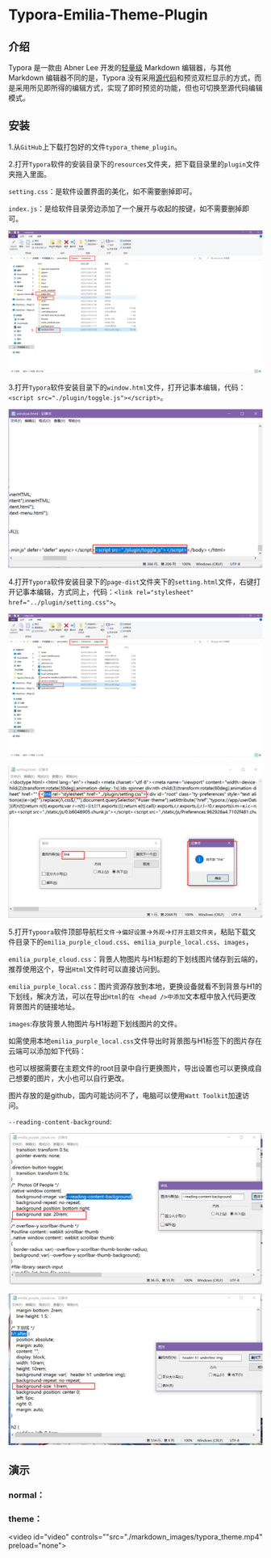 # Typora-Emilia-Theme-Plugin

## 介绍

Typora 是一款由 Abner Lee 开发的[轻量级](https://baike.baidu.com/item/轻量级/10002835?fromModule=lemma_inlink) Markdown 编辑器，与其他 Markdown 编辑器不同的是，Typora 没有采用[源代码](https://baike.baidu.com/item/源代码/3969?fromModule=lemma_inlink)和预览双栏显示的方式，而是采用所见即所得的编辑方式，实现了即时预览的功能，但也可切换至源代码编辑模式。

## 安装

1.从`GitHub`上下载打包好的文件`typora_theme_plugin`。

2.打开`Typora`软件的安装目录下的`resources`文件夹，把下载目录里的`plugin`文件夹拖入里面。

`setting.css`：是软件设置界面的美化，如不需要删掉即可。

`index.js`：是给软件目录旁边添加了一个展开与收起的按键，如不需要删掉即可。

![typora-introduction](./markdown_images/typora-introduction.png)

3.打开`Typora`软件安装目录下的`window.html`文件，打开记事本编辑，代码：`<script src="./plugin/toggle.js"></script>`。

![typora_siderbar_button-text](./markdown_images/typora_siderbar_button.png)

4.打开`Typora`软件安装目录下的`page-dist`文件夹下的`setting.html`文件，右键打开记事本编辑，方式同上，代码：`<link rel="stylesheet" href="../plugin/setting.css">`。

![typora-introduction_1](./markdown_images/typora-introduction_1.png)

![typora_setting](./markdown_images/typora_setting.png)

5.打开`Typoora`软件顶部导航栏`文件`→`偏好设置`→`外观`→`打开主题文件夹`，粘贴下载文件目录下的`emilia_purple_cloud.css`、`emilia_purple_local.css`、`images`，

`emilia_purple_cloud.css`：背景人物图片与H1标题的下划线图片储存到云端的，推荐使用这个，导出`Html`文件时可以直接访问到。

`emilia_purple_local.css`：图片资源存放到本地，更换设备就看不到背景与H1的下划线，解决方法，可以在导出`Html`的`在 <head />中添加`文本框中放入代码更改背景图片的链接地址。

`images`:存放背景人物图片与H1标题下划线图片的文件。

如需使用本地`emilia_purple_local.css`文件导出时背景图与H1标签下的图片存在云端可以添加如下代码：


<script>
    document.documentElement.style.setProperty(
        "--header-h1-underline-img",
        "url('https://s2.loli.net/2023/07/26/HVNqXB9MygYZQCA.png')"
      );
document.documentElement.style.setProperty(
    "--reading-content-background",
    "url('https://s2.loli.net/2023/07/26/LBPhlqpNiZVouX1.png')"
  );
</script>
也可以根据需要在主题文件的root目录中自行更换图片，导出设置也可以更换成自己想要的图片，大小也可以自行更改。

图片存放的是github，国内可能访问不了，电脑可以使用`Watt Toolkit`加速访问。

`--reading-content-background`:

![background_image_size](./markdown_images/background_image_size.png)



![typora_H1_titleSize](./markdown_images/typora_H1_titleSize.png)

## 演示

### normal：

[](./markdown_images/typora_normal.mp4)

### theme：

<video id="video" controls=""src="./markdown_images/typora_theme.mp4" preload="none"></video>

